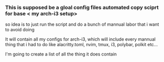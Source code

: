 ### This is supposed be a gloal config files automated copy sciprt for base < my arch-i3 setup>

so idea is to just run the script and do a bunch of mannual labor that i want to avoid doing

It will contain all my configs for arch-i3, which will include every mannual thing that i had to do like alacritty.toml, nvim, tmux, i3, polybar, polkit etc...

I'm going to create a list of all the thing it does contain
